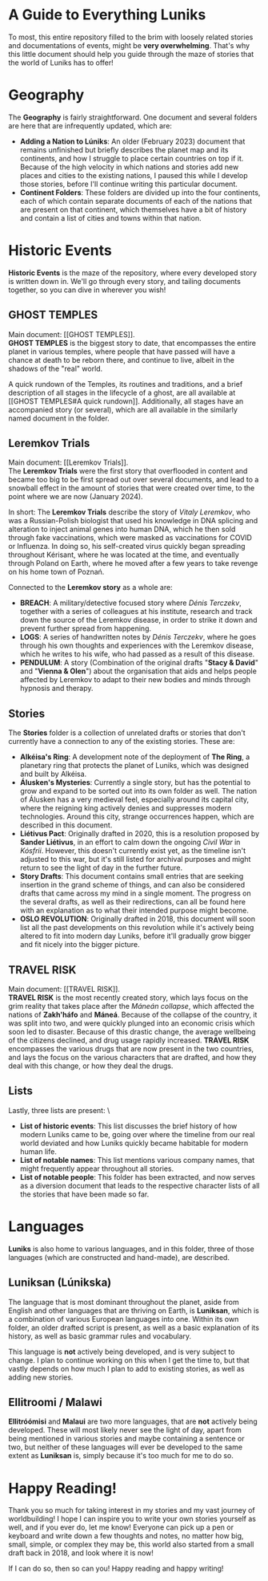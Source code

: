 # A Guide to Everything Luniks
To most, this entire repository filled to the brim with loosely related stories and documentations of events, might be **very overwhelming**. That's why this little document should help you guide through the maze of stories that the world of Luniks has to offer!

# Geography
The **Geography** is fairly straightforward. One document and several folders are here that are infrequently updated, which are:
- **Adding a Nation to Lúniks**: An older (February 2023) document that remains unfinished but briefly describes the planet map and its continents, and how I struggle to place certain countries on top if it. Because of the high velocity in which nations and stories add new places and cities to the existing nations, I paused this while I develop those stories, before I'll continue writing this particular document.
- **Continent Folders**: These folders are divided up into the four continents, each of which contain separate documents of each of the nations that are present on that continent, which themselves have a bit of history and contain a list of cities and towns within that nation.

# Historic Events
**Historic Events** is the maze of the repository, where every developed story is written down in. We'll go through every story, and tailing documents together, so you can dive in wherever you wish!
## GHOST TEMPLES
Main document: [[GHOST TEMPLES]]. \
**GHOST TEMPLES** is the biggest story to date, that encompasses the entire planet in various temples, where people that have passed will have a chance at death to be reborn there, and continue to live, albeit in the shadows of the "real" world. 

A quick rundown of the Temples, its routines and traditions, and a brief description of all stages in the lifecycle of a ghost, are all available at [[GHOST TEMPLES#A quick rundown]]. Additionally, all stages have an accompanied story (or several), which are all available in the similarly named document in the folder.

## Leremkov Trials
Main document: [[Leremkov Trials]]. \
The **Leremkov Trials** were the first story that overflooded in content and became too big to be first spread out over several documents, and lead to a snowball effect in the amount of stories that were created over time, to the point where we are now (January 2024).

In short: The **Leremkov Trials** describe the story of *Vitaly Leremkov*, who was a Russian-Polish biologist that used his knowledge in DNA splicing and alteration to inject animal genes into human DNA, which he then sold through fake vaccinations, which were masked as vaccinations for COVID or Influenza. In doing so, his self-created virus quickly began spreading throughout Kérisant, where he was located at the time, and eventually through Poland on Earth, where he moved after a few years to take revenge on his home town of Poznań. 

Connected to the **Leremkov story** as a whole are:
- **BREACH**: A military/detective focused story where *Dénis Terczekv*, together with a series of colleagues at his institute, research and track down the source of the Leremkov disease, in order to strike it down and prevent further spread from happening.
- **LOGS**: A series of handwritten notes by *Dénis Terczekv*, where he goes through his own thoughts and experiences with the Leremkov disease, which he writes to his wife, who had passed as a result of this disease.
- **PENDULUM**: A story (Combination of the original drafts "**Stacy & David**" and "**Vienna & Olen**") about the organisation that aids and helps people affected by Leremkov to adapt to their new bodies and minds through hypnosis and therapy.

## Stories
The **Stories** folder is a collection of unrelated drafts or stories that don't currently have a connection to any of the existing stories. These are:
- **Alkéisa's Ring**: A development note of the deployment of **The Ring**, a planetary ring that protects the planet of Luniks, which was designed and built by Alkéisa.
- **Álusken's Mysteries**: Currently a single story, but has the potential to grow and expand to be sorted out into its own folder as well. The nation of Álusken has a very medieval feel, especially around its capital city, where the reigning king actively denies and suppresses modern technologies. Around this city, strange occurrences happen, which are described in this document.
- **Liétivus Pact**: Originally drafted in 2020, this is a resolution proposed by **Sander Liétivus**, in an effort to calm down the ongoing *Civil War* in *Kósfrii*. However, this doesn't currently exist yet, as the timeline isn't adjusted to this war, but it's still listed for archival purposes and might return to see the light of day in the further future.
- **Story Drafts**: This document contains small entries that are seeking insertion in the grand scheme of things, and can also be considered drafts that came across my mind in a single moment. The progress on the several drafts, as well as their redirections, can all be found here with an explanation as to what their intended purpose might become.
- **OSLO REVOLUTION**: Originally drafted in 2018, this document will soon list all the past developments on this revolution while it's actively being altered to fit into modern day Luniks, before it'll gradually grow bigger and fit nicely into the bigger picture.

## TRAVEL RISK
Main document: [[TRAVEL RISK]]. \
**TRAVEL RISK** is the most recently created story, which lays focus on the grim reality that takes place after the *Máneán collapse*, which affected the nations of **Zakh'háfo** and **Máneá**. Because of the collapse of the country, it was split into two, and were quickly plunged into an economic crisis which soon led to disaster. Because of this drastic change, the average wellbeing of the citizens declined, and drug usage rapidly increased. **TRAVEL RISK** encompasses the various drugs that are now present in the two countries, and lays the focus on the various characters that are drafted, and how they deal with this change, or how they deal the drugs. 

## Lists
Lastly, three lists are present: \
- **List of historic events**: This list discusses the brief history of how modern Luniks came to be, going over where the timeline from our real world deviated and how Luniks quickly became habitable for modern human life.
- **List of notable names**: This list mentions various company names, that might frequently appear throughout all stories.
- **List of notable people**: This folder has been extracted, and now serves as a diversion document that leads to the respective character lists of all the stories that have been made so far. 

# Languages
**Luniks** is also home to various languages, and in this folder, three of those languages (which are constructed and hand-made), are described.

## Luniksan (Lúnikska)
The language that is most dominant throughout the planet, aside from English and other languages that are thriving on Earth, is **Luniksan**, which is a combination of various European languages into one. Within its own folder, an older drafted script is present, as well as a basic explanation of its history, as well as basic grammar rules and vocabulary.

This language is **not** actively being developed, and is very subject to change. I plan to continue working on this when I get the time to, but that vastly depends on how much I plan to add to existing stories, as well as adding new stories. 

## Ellitroomi / Malawi
**Ellitróómisi** and **Malaui** are two more languages, that are **not** actively being developed. These will most likely never see the light of day, apart from being mentioned in various stories and maybe containing a sentence or two, but neither of these languages will ever be developed to the same extent as **Luniksan** is, simply because it's too much for me to do so.


# Happy Reading!
Thank you so much for taking interest in my stories and my vast journey of worldbuilding! I hope I can inspire you to write your own stories yourself as well, and if you ever do, let me know! Everyone can pick up a pen or keyboard and write down a few thoughts and notes, no matter how big, small, simple, or complex they may be, this world also started from a small draft back in 2018, and look where it is now!

If I can do so, then so can you! Happy reading and happy writing!

